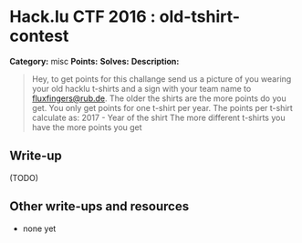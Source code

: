 # Hack.lu CTF 2016 : old-tshirt-contest

**Category:** misc
**Points:**
**Solves:**
**Description:**

> Hey, to get points for this challange send us a picture of you wearing your old hacklu t-shirts and a sign with your team name to fluxfingers@rub.de. The older the shirts are the more points do you get. You only get points for one t-shirt per year. The points per t-shirt calculate as:  2017 - Year of the shirt The more different t-shirts you have the more points you get


## Write-up

(TODO)

## Other write-ups and resources

* none yet
